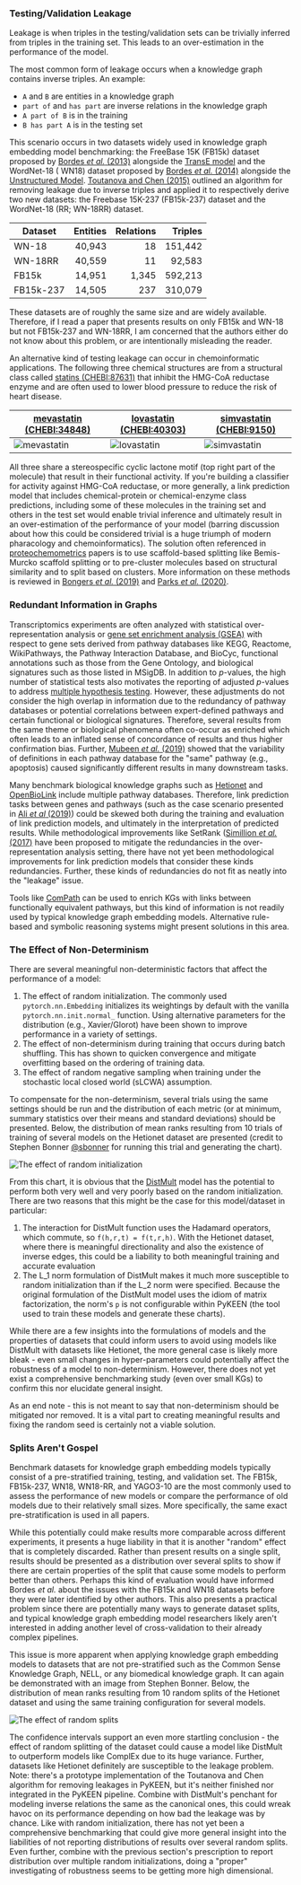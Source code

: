 ### Testing/Validation Leakage

Leakage is when triples in the testing/validation sets can be trivially inferred from triples in the training set. This
leads to an over-estimation in the performance of the model.

The most common form of leakage occurs when a knowledge graph contains inverse triples. An example:

- `A` and `B` are entities in a knowledge graph
- `part of` and `has part` are inverse relations in the knowledge graph
- `A part of B` is in the training
- `B has part A` is in the testing set

This scenario occurs in two datasets widely used in knowledge graph embedding model benchmarking:
the FreeBase 15K (FB15k) dataset proposed by
[Bordes *et al.* (2013)](http://papers.nips.cc/paper/5071-translating-embeddings-for-modeling-multi-relational-data.pdf)
alongside the [TransE model](https://pykeen.readthedocs.io/en/latest/api/pykeen.models.TransE.html) and the WordNet-18 (
WN18) dataset proposed by
[Bordes *et al.* (2014)](https://arxiv.org/abs/1301.3485) alongside
the [Unstructured Model](https://pykeen.readthedocs.io/en/latest/api/pykeen.models.UnstructuredModel.html).
[Toutanova and Chen (2015)](https://www.aclweb.org/anthology/W15-4007) outlined an algorithm for removing leakage due to
inverse triples and applied it to respectively derive two new datasets: the Freebase 15K-237 (FB15k-237) dataset and the
WordNet-18 (RR; WN-18RR) dataset.

| Dataset   | Entities | Relations | Triples |
|-----------|---------:|----------:|--------:|
| WN-18     |   40,943 |        18 | 151,442 |
| WN-18RR   |   40,559 |        11 |  92,583 |
| FB15k     |   14,951 |     1,345 | 592,213 |
| FB15k-237 |   14,505 |       237 | 310,079 |

These datasets are of roughly the same size and are widely available. Therefore, if I read a paper that presents results
on only FB15k and WN-18 but not FB15k-237 and WN-18RR, I am concerned that the authors either do not know about this
problem, or are intentionally misleading the reader.

An alternative kind of testing leakage can occur in chemoinformatic applications. The following three chemical
structures are from a structural class called [statins (CHEBI:87631)](https://identifiers.org/CHEBI:87631) that inhibit
the HMG-CoA reductase enzyme and are often used to lower blood pressure to reduce the risk of heart disease.

| [mevastatin (CHEBI:34848)](https://identifiers.org/CHEBI:34848) | [lovastatin (CHEBI:40303)](https://identifiers.org/CHEBI:40303) | [simvastatin (CHEBI:9150)](https://identifiers.org/CHEBI:9150) |
|--------|--------|--------|
| ![mevastatin](https://www.ebi.ac.uk/chebi/displayImage.do?defaultImage=true&imageIndex=0&chebiId=34848) | ![lovastatin](https://www.ebi.ac.uk/chebi/displayImage.do?defaultImage=true&imageIndex=0&chebiId=40303) | ![simvastatin](https://www.ebi.ac.uk/chebi/displayImage.do?defaultImage=true&imageIndex=0&chebiId=9150) |

All three share a stereospecific cyclic lactone motif (top right part of the molecule) that result in their functional
activity. If you're building a classifier for activity against HMG-CoA reductase, or more generally, a link prediction
model that includes chemical-protein or chemical-enzyme class predictions, including some of these molecules in the
training set and others in the test set would enable trivial inference and ultimately result in an over-estimation of
the performance of your model (barring discussion about how this could be considered trivial is a huge triumph of modern
pharacology and chemoinformatics). The solution often referenced in
[proteochemometrics](https://www.universiteitleiden.nl/en/research/research-projects/science/lacdr-proteochemometrics)
papers is to use scaffold-based splitting like Bemis-Murcko scaffold splitting or to pre-cluster molecules based on
structural similarity and to split based on clusters. More information on these methods is reviewed in
[Bongers *et al.* (2019)](https://www.sciencedirect.com/science/article/pii/S1740674920300111) and
[Parks *et al.* (2020)](https://www.frontiersin.org/articles/10.3389/fmolb.2020.00093/full).

### Redundant Information in Graphs

Transcriptomics experiments are often analyzed with statistical over-representation analysis
or [gene set enrichment analysis (GSEA)](https://www.gsea-msigdb.org/gsea/index.jsp) with respect to gene sets derived
from pathway databases like KEGG, Reactome, WikiPathways, the Pathway Interaction Database, and BioCyc, functional
annotations such as those from the Gene Ontology, and biological signatures such as those listed in MSigDB. In addition
to *p*-values, the high number of statistical tests also motivates the reporting of adjusted *p*-values to
address [multiple hypothesis testing](https://en.wikipedia.org/wiki/Multiple_comparisons_problem). However, these
adjustments do not consider the high overlap in information due to the redundancy of pathway databases or potential
correlations between expert-defined pathways and certain functional or biological signatures. Therefore, several results
from the same theme or biological phenomena often co-occur as enriched which often leads to an inflated sense of
concordance of results and thus higher confirmation bias. Further, [Mubeen *et
al.* (2019)](https://www.frontiersin.org/articles/10.3389/fgene.2019.01203/full) showed that the variability of
definitions in each pathway database for the "same" pathway (e.g., apoptosis) caused significantly different results in
many downstream tasks.

Many benchmark biological knowledge graphs such as [Hetionet](https://het.io/) and
[OpenBioLink](https://github.com/openbiolink/openbiolink) include multiple pathway databases. Therefore, link prediction
tasks between genes and pathways (such as the case scenario presented in
[Ali *et al* (2019)](https://doi.org/10.1093/bioinformatics/btz117)) could be skewed both during the training and
evaluation of link prediction models, and ultimately in the interpretation of predicted results. While methodological
improvements like SetRank
([Simillion *et al.* (2017)](https://bmcbioinformatics.biomedcentral.com/articles/10.1186/s12859-017-1571-6) have been
proposed to mitigate the redundancies in the over-representation analysis setting, there have not yet been
methodological improvements for link prediction models that consider these kinds redundancies. Further, these kinds of
redundancies do not fit as neatly into the "leakage" issue.

Tools like [ComPath](https://github.com/compath/) can be used to enrich KGs with links between functionally equivalent
pathways, but this kind of information is not readily used by typical knowledge graph embedding models. Alternative
rule-based and symbolic reasoning systems might present solutions in this area.

### The Effect of Non-Determinism

There are several meaningful non-deterministic factors that affect the performance of a model:

1. The effect of random initialization. The commonly used `pytorch.nn.Embedding` initializes its weightings by default
   with the vanilla `pytorch.nn.init.normal_` function. Using alternative parameters for the distribution (e.g.,
   Xavier/Glorot) have been shown to improve performance in a variety of settings.
2. The effect of non-determinism during training that occurs during batch shuffling. This has shown to quicken
   convergence and mitigate overfitting based on the ordering of training data.
3. The effect of random negative sampling when training under the stochastic local closed world (sLCWA) assumption.

To compensate for the non-determinism, several trials using the same settings should be run and the distribution of each
metric (or at minimum, summary statistics over their means and standard deviations) should be presented. Below, the
distribution of mean ranks resulting from 10 trials of training of several models on the Hetionet dataset are
presented (credit to Stephen Bonner [@sbonner](https://github.com/sbonner0) for running this trial and generating the
chart).

![The effect of random initialization](/img/bonner_rand_init.png)

From this chart, it is obvious that the
[DistMult](https://pykeen.readthedocs.io/en/latest/api/pykeen.models.DistMult.html) model has the potential to perform
both very well and very poorly based on the random initialization. There are two reasons that this might be the case for
this model/dataset in particular:

1. The interaction for DistMult function uses the Hadamard operators, which commute, so `f(h,r,t) = f(t,r,h)`. With the
   Hetionet dataset, where there is meaningful directionality and also the existence of inverse edges, this could be a
   liability to both meaningful training and accurate evaluation
2. The L_1 norm formulation of DistMult makes it much more susceptible to random initialization than if the L_2 norm
   were specified. Because the original formulation of the DistMult model uses the idiom of matrix factorization, the
   norm's `p` is not configurable within PyKEEN (the tool used to train these models and generate these charts).

While there are a few insights into the formulations of models and the properties of datasets that could inform users to
avoid using models like DistMult with datasets like Hetionet, the more general case is likely more bleak - even small
changes in hyper-parameters could potentially affect the robustness of a model to non-determinism. However, there does
not yet exist a comprehensive benchmarking study (even over small KGs) to confirm this nor elucidate general insight.

As an end note - this is not meant to say that non-determinism should be mitigated nor removed. It is a vital part to
creating meaningful results and fixing the random seed is certainly not a viable solution.

### Splits Aren't Gospel

Benchmark datasets for knowledge graph embedding models typically consist of a pre-stratified training, testing, and
validation set. The FB15k, FB15k-237, WN18, WN18-RR, and YAGO3-10 are the most commonly used to assess the performance
of new models or compare the performance of old models due to their relatively small sizes. More specifically, the same
exact pre-stratification is used in all papers.

While this potentially could make results more comparable across different experiments, it presents a huge liability in
that it is another "random" effect that is completely discarded. Rather than present results on a single split, results
should be presented as a distribution over several splits to show if there are certain properties of the split that
cause some models to perform better than others. Perhaps this kind of evaluation would have informed Bordes *et al.*
about the issues with the FB15k and WN18 datasets before they were later identified by other authors. This also presents
a practical problem since there are potentially many ways to generate dataset splits, and typical knowledge graph
embedding model researchers likely aren't interested in adding another level of cross-validation to their already
complex pipelines.

This issue is more apparent when applying knowledge graph embedding models to datasets that are not pre-stratified such
as the Common Sense Knowledge Graph, NELL, or any biomedical knowledge graph. It can again be demonstrated with an image
from Stephen Bonner. Below, the distribution of mean ranks resulting from 10 random splits of the Hetionet dataset and
using the same training configuration for several models.

![The effect of random splits](/img/bonner_rand_splits.png)

The confidence intervals support an even more startling conclusion - the effect of random splitting of the dataset
could cause a model like DistMult to outperform models like ComplEx due to its huge variance. Further, datasets
like Hetionet definitely are susceptible to the leakage problem. Note: there's a prototype implementation of the
Toutanova and Chen algorithm for removing leakages in PyKEEN, but it's neither finished nor integrated in the PyKEEN
pipeline. Combine with DistMult's penchant for modeling inverse relations the same as the canonical ones, this could
wreak havoc on its performance depending on how bad the leakage was by chance. Like with random initialization,
there has not yet been a comprehensive benchmarking that could give more general insight into the liabilities of not
reporting distributions of results over several random splits. Even further, combine with the previous section's
prescription to report distribution over multiple random initializations, doing a "proper" investigating of
robustness seems to be getting more high dimensional.
